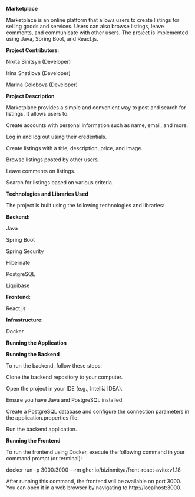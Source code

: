 **Marketplace**

Marketplace is an online platform that allows users to create listings for selling goods and services. Users can also browse listings, leave comments, and communicate with other users. The project is implemented using Java, Spring Boot, and React.js.

**Project Contributors:**

Nikita Sinitsyn (Developer)

Irina Shatilova (Developer)

Marina Golobova (Developer)


**Project Description**

Marketplace provides a simple and convenient way to post and search for listings. It allows users to:

Create accounts with personal information such as name, email, and more.

Log in and log out using their credentials.

Create listings with a title, description, price, and image.

Browse listings posted by other users.

Leave comments on listings.

Search for listings based on various criteria.


**Technologies and Libraries Used**

The project is built using the following technologies and libraries:

**Backend:**

Java

Spring Boot

Spring Security

Hibernate

PostgreSQL

Liquibase


**Frontend:**

React.js

**Infrastructure:**

Docker


**Running the Application**

**Running the Backend**

To run the backend, follow these steps:

Clone the backend repository to your computer.

Open the project in your IDE (e.g., IntelliJ IDEA).

Ensure you have Java and PostgreSQL installed.

Create a PostgreSQL database and configure the connection parameters in the application.properties file.

Run the backend application.


**Running the Frontend**

To run the frontend using Docker, execute the following command in your command prompt (or terminal):

docker run -p 3000:3000 --rm ghcr.io/bizinmitya/front-react-avito:v1.18

After running this command, the frontend will be available on port 3000. You can open it in a web browser by navigating to http://localhost:3000.
